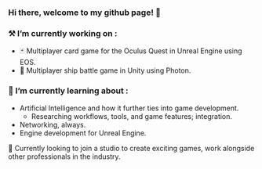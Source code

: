 ### Hi there, welcome to my github page! 👋

### ⚒️ I’m currently working on :
- 🃏 Multiplayer card game for the Oculus Quest in Unreal Engine using EOS.
- 🚢 Multiplayer ship battle game in Unity using Photon.

  
### 🌱 I’m currently learning about : 
- Artificial Intelligence and how it further ties into game development.
  - Researching workflows, tools, and game features; integration.
- Networking, always.
- Engine development for Unreal Engine.

🔭 Currently looking to join a studio to create exciting games, work alongside other professionals in the industry.

<!--
**arlwg/arlwg** is a ✨ _special_ ✨ repository because its `README.md` (this file) appears on your GitHub profile.

Here are some ideas to get you started:

-  I’m currently working on ...

-  ...
- 🤔 I’m looking for help with ...
- 💬 Ask me about ...
- 📫 How to reach me: ...
- 😄 Pronouns: ...

-->
